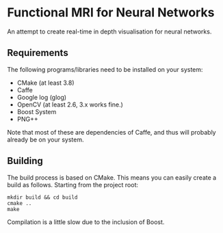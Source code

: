 # Functional MRI for Neural Networks

An attempt to create real-time in depth visualisation for neural
networks.

## Requirements

The following programs/libraries need to be installed on your system:

- CMake (at least 3.8)
- Caffe
- Google log (glog)
- OpenCV (at least 2.6, 3.x works fine.)
- Boost System
- PNG++

Note that most of these are dependencies of Caffe, and thus will
probably already be on your system.

## Building

The build process is based on CMake. This means you can easily create a
build as follows. Starting from the project root:

```
mkdir build && cd build
cmake ..
make
```

Compilation is a little slow due to the inclusion of Boost.
